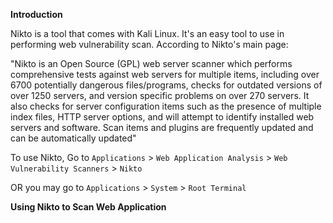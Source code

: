 **Introduction**

Nikto is a tool that comes with Kali Linux. It's an easy tool to use in performing web vulnerability scan. According to Nikto's main page:

"Nikto is an Open Source (GPL) web server scanner which performs comprehensive tests against web servers for multiple items, including over 6700 potentially dangerous files/programs, checks for outdated versions of over 1250 servers, and version specific problems on over 270 servers. It also checks for server configuration items such as the presence of multiple index files, HTTP server options, and will attempt to identify installed web servers and software. Scan items and plugins are frequently updated and can be automatically updated"


To use Nikto, Go to ```Applications``` > ```Web Application Analysis``` > ```Web Vulnerability Scanners``` > ```Nikto```

OR you may go to ```Applications``` > ```System``` > ```Root Terminal``` 

**Using Nikto to Scan Web Application**




